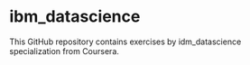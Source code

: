 # ibm_datascience

This GitHub repository contains exercises by idm_datascience specialization from Coursera. 

